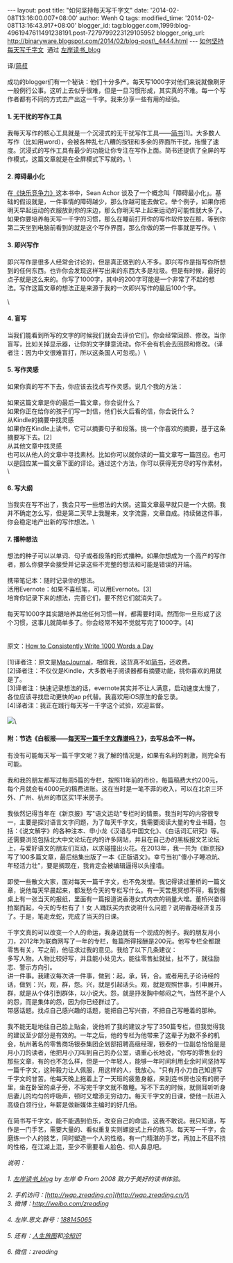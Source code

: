 --- layout: post title: "如何坚持每天写千字文" date:
'2014-02-08T13:16:00.007+08:00' author: Wenh Q tags: modified\_time:
'2014-02-08T13:16:43.917+08:00' blogger\_id:
tag:blogger.com,1999:blog-4961947611491238191.post-7279799223129105952
blogger\_orig\_url:
http://binaryware.blogspot.com/2014/02/blog-post\_4444.html ---
[如何坚持每天写千字文](http://www.zreading.cn/archives/4217.html)  通过 [左岸读书\_blog](http://www.zreading.cn/)\
\
译/[简叔](http://jianshu.io/p/53eea6022d58)\
\
成功的blogger们有一个秘诀：他们十分多产。每天写1000字对他们来说就像刷牙一般例行公事。这听上去似乎很难，但是一旦习惯形成，其实真的不难。每一个写作者都有不同的方式去产出这一千字。我来分享一些有用的经验。

<div>

#### 1. 无干扰的写作工具

我每天写作的核心工具就是一个沉浸式的无干扰写作工具——[简书](http://jianshu.io/p/wxeN9i)\[1\]。大多数人写作（比如用word），会被各种乱七八糟的按钮和多余的界面所干扰，拖慢了速度。沉浸式的写作工具有最少的功能让你专注在写作上面。简书还提供了全屏的写作模式，这篇文章就是在全屏模式下写就的。\
#### 2. 障碍最小化

在[《快乐竞争力》](http://book.douban.com/subject/105%20%20%2044103/)这本书中，Sean
Achor
谈及了一个概念叫「障碍最小化」。基础的假设就是，一件事情的障碍越少，那么你越可能去做它。举个例子，如果你把明天早起运动的衣服放到你的床边，那么你明天早上起来运动的可能性就大多了。如果你要培养每天写一千字的习惯，那么在睡前打开你的写作软件放在那，等到你第二天坐到电脑前看到的就是这个写作界面，那么你做的第一件事就是写作。\
#### 3. 即兴写作

即兴写作是很多人经常会讨论的，但是真正做到的人不多。即兴写作是指写你所想到的任何东西。也许你会发现这样写出来的东西大多是垃圾。但是有时候，最好的点子就是这么来的。你写了1000字，其中的200字可能是一个非常了不起的想法。写作这篇文章的想法正是来源于我的一次即兴写作的最后100个字。

</div>

<div>

\

</div>

#### 4. 盲写

当我们能看到所写的文字的时候我们就会去评价它们。你会经常回顾、修改。当你盲写，比如关掉显示器，让你的文字肆意流动。你不会有机会去回顾和修改。（译者注：因为中文很难盲打，所以这条国人可忽视。）\

#### 5. 写作灵感

如果你真的写不下去，你应该去找点写作灵感。说几个我的方法：\
\
如果这篇文章是你的最后一篇文章，你会说什么？\
如果你正在给你的孩子们写一封信，他们长大后看的信，你会说什么？\
从Kindle的摘要中找灵感\
如果你在Kindle上读书，它可以摘要句子和段落。挑一个你喜欢的摘要，基于这条摘要写下去。\[2\]\
从其他文章中找灵感\
也可以从他人的文章中寻找素材。比如你可以就你读的一篇文章写一篇回应。也可以是回应某一篇文章下面的评论。通过这个方法，你可以获得无穷尽的写作素材。\

#### 6. 写大纲

当我实在写不出了，我会只写一些想法的大纲。这篇文章最早就只是一个大纲。我并不确定怎么写，但是第二天早上我醒来，文字流露，文章自成。持续做这件事，你会稳定地产出新的写作想法。\

#### 7. 播种想法

想法的种子可以以单词、句子或者段落的形式播种。如果你想成为一个高产的写作者，那么你要学会接受并记录这些不完整的想法和可能是错误的开端。\
\
携带笔记本：随时记录你的想法。\
活用Evernote：如果不喜纸笔，可以用Evernote。\[3\]\
培育你记录下来的想法，完善它们，要不然它们就消失了。\
\
每天写1000字其实跟培养其他任何习惯一样，都需要时间。然而你一旦形成了这个习惯，这事儿就简单多了。你会经常不知不觉就写完了1000字。\[4\]\
\
\
原文：[How to Consistently Write 1000 Words a
Day](http://www.searchenginejournal.com/how-to-consistently-write-1000-words-a-day/)\
\
\[1\]译者注：原文是[MacJournal](https://itunes.apple.com/us/app/macjournal/id439930856?mt=12)，相信我，这货真不如[简书](http://jianshu.io/)，还收费。\
\[2\]译者注：不仅仅是Kindle，大多数电子阅读器都有摘要功能，挑你喜欢的用就是了。\
\[3\]译者注：快速记录想法的话，evernote其实并不让人满意，启动速度太慢了，各位应该寻找启动更快的ap
p代替。我喜欢用iOS原生的备忘录。\
\[4\]译者注：我正在践行每天写一千字这个试验，欢迎监督。\
\
![](https://images-blogger-opensocial.googleusercontent.com/gadgets/proxy?url=http%3A%2F%2Fzreading-img.qiniudn.com%2Fupload%2Fxz.jpg&container=blogger&gadget=a&rewriteMime=image%2F*)\

#### 附：节选《白板报——[每天写一篇千字文靠谱吗？](http://www.baibanbao.net/creativewriting/2014/02/02/is-it-possible-to-write-1000-words-per-day/)》，去写总会不一样。

有没有可能每天写一篇千字文呢？我了解的情况是，如果有名利的刺激，则完全有可能。\
\
我和我的朋友都写过每周5篇的专栏，按照11年前的市价，每篇稿费大约200元，每个月就会有4000元的稿费进账。这在当时是一笔不菲的收入，可以在北京三环外、广州、杭州的市区买1平米房子。\
\
我依然记得当年在《新京报》写"语文运动"专栏时的情景。我当时写的内容很专一，主要是探讨语言文字问题，为了每天千字文，我需要阅读大量的专业书籍，包括：《说文解字》的各种注本、申小龙《汉语与中国文化》、《白话词汇研究》等。还需要浏览包括北大中文论坛在内的许多网站，并且在自己办的黑板报文艺论坛上，与爱好语文的朋友们互动，以求碰撞出火花。在2013年，我一共为《新京报》写了100多篇文章，最后结集出版了一本《正版语文》。幸亏当初"傻小子睡凉炕、年轻活力壮"，要是搁现在，我肯定会被编辑逼得以头撞墙。\
\
即使一些散文大家，面对每天一篇千字文，也不免发憷。我记得读过董桥的一篇文章，说他每天早晨起来，都发愁今天的专栏写什么。有一天苦思冥想不得，看到餐桌上有一张当天的报纸，里面有一篇报道说香港女式内衣的销量大增。董桥兴奋得拍案而起，今天的专栏有了！女
人踊跃买内衣说明什么问题？说明香港经济复苏了。于是，笔走龙蛇，完成了当天的日课。\
\
千字文真的可以改变一个人的命运，我身边就有一个现成的例子。我的朋友月小刀，2012年为联商网写了一年的专栏，每篇所得报酬是200元。他写专栏全都跟零售有关，写之前，他征求过我的意见。我给了以下几条建议：\
多写人物。人物比较好写，并且能小处见大。能往零售扯就扯，扯不了，就往励志、警示方向引。\
讲一件事。我建议每次讲一件事，做到：起，承，转，合。或者用孔子论诗经的话，做到：兴，观，群，怨。兴，就是引起话头。观，就是观照世事，引申展开。群，就是从个体引到群体，以小说大。怨，就是抒发胸中郁闷之气，当然不是个人的怨，而是集体的怨，因为你已经群过了。\
带感话题。找点自己感兴趣的话题，能把自己写兴奋，不把自己写睡着的那种。\
\
我不能无耻地往自己脸上贴金，说他听了我的建议才写了350篇专栏，但我觉得我的建议至少部分是有效的。一年之后，他的专栏为他带来了这辈子为数不多的机会，杭州著名的零售商场银泰集团企划部招聘高级经理，银泰的一位副总恰恰是是月小刀的读者，他把月小刀叫到自己的办公室，语重心长地说，"你写的零售业的那些文章，有的也不怎么样，但是一个年轻人，能够一年时间利用业余时间坚持写一篇千字文，这种毅力让人佩服，用这样的人，我放心。"只有月小刀自己知道写千字文的甘苦。他每天晚上拖着上了一天班的疲惫身躯，来到连书房也没有的房子里，坐在卧室的桌子旁，不写完千字文就不敢睡。写不下去的时候，就侧耳听听身后妻儿的均匀的呼吸声，顿时又增添无穷动力。每天千字文的日课，使他一跃进入高级白领行业，年薪是做新媒体主编时的好几倍。\
\
在简书写千字文，能不能遇到伯乐，改变自己的命运，这我不敢说。我只知道，写作是一门手艺，需要大量的、看似重复实则螺旋式上升的练习。每天写一千字，会磨练一个人的技艺，同时塑造一个人的性格。有一门精湛的手艺，再加上不屈不挠的性格，在江湖上混，至少不需要看人脸色、仰人鼻息吧。\
\
*说明：\
\
1. [左岸读书\_blog](http://zreading.cn/) by 左岸 © From 2008
致力于美好的读书体验。\
\
2. 手机访问：[http://wap.zreading.cn](http://wap.zreading.cn/)\
\
3. 微博：<http://weibo.com/zreading>\
\
4. 左岸.思文.群号：[188145065](http://www.zreading.cn/siwen/siwen.html)\
\
5.
还有：[人生旅图](http://www.zreading.net/)和[冷知识](http://www.zreading.net/lenzhishi)\
\
6. 微信：zreading*
